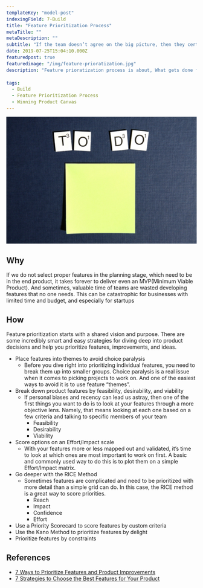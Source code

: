 ```yaml
---
templateKey: "model-post"
indexingField: 7-Build
title: "Feature Prioritization Process"
metaTitle: ""
metaDescription: ""
subtitle: "If the team doesn’t agree on the big picture, then they certainly won’t agree on a single feature."
date: 2019-07-25T15:04:10.000Z
featuredpost: true
featuredimage: "/img/feature-prioratization.jpg"
description: "Feature prioratization process is about, What gets done first? How do you decide what features or experiences stay and what gets cut or postponed? Should I listen to customers or my boss when picking features to implement?"

tags:
  - Build
  - Feature Prioritization Process
  - Winning Product Canvas
---
```


![Feature Prioratization](/img/feature-prioratization.jpg)

## Why
If we do not select proper features in the planning stage, which need to be in the end product, it takes forever to deliver even an MVP(Minimum Viable Product). And sometimes, valuable time of teams are wasted developing features that no one needs. This can be catastrophic for businesses with limited time and budget, and especially for startups

## How
Feature prioritization starts with a shared vision and purpose. There are some incredibly smart and easy strategies for diving deep into product decisions and help you prioritize features, improvements, and ideas.

- Place features into themes to avoid choice paralysis
  - Before you dive right into prioritizing individual features, you need to break them up into smaller groups. Choice paralysis is a real issue when it comes to picking projects to work on. And one of the easiest ways to avoid it is to use feature “themes”.
- Break down product features by feasibility, desirability, and viability
  - If personal biases and recency can lead us astray, then one of the first things you want to do is to look at your features through a more objective lens. Namely, that means looking at each one based on a few criteria and talking to specific members of your team
    - Feasibility
    - Desirability
    - Viability
- Score options on an Effort/Impact scale
  - With your features more or less mapped out and validated, it’s time to look at which ones are most important to work on first. A basic and commonly used way to do this is to plot them on a simple Effort/Impact matrix.
- Go deeper with the RICE Method
  - Sometimes features are complicated and need to be prioritized with more detail than a simple grid can do. In this case, the RICE method is a great way to score priorities.
    - Reach
    - Impact
    - Confidence
    - Effort
- Use a Priority Scorecard to score features by custom criteria
- Use the Kano Method to prioritize features by delight
- Prioritize features by constraints

## References

- [7 Ways to Prioritize Features and Product Improvements](https://plan.io/blog/feature-prioritization/)
- [7 Strategies to Choose the Best Features for Your Product](https://www.productplan.com/strategies-prioritize-product-features/)
